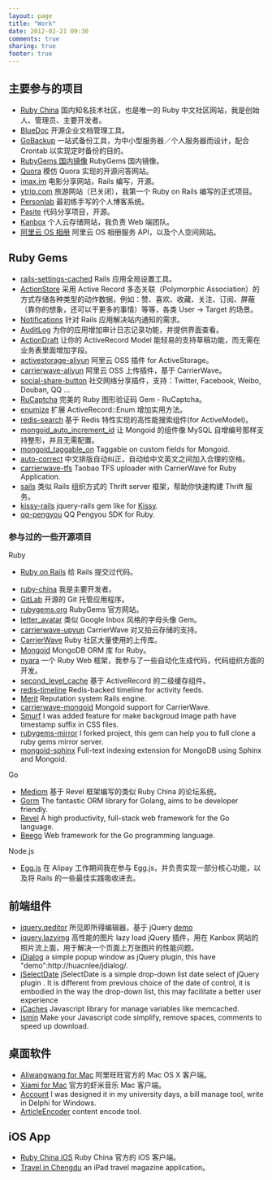 ```yaml
---
layout: page
title: "Work"
date: 2012-02-21 09:30
comments: true
sharing: true
footer: true
---
```


## 主要参与的项目

* [Ruby China](http://ruby-china.org) 国内知名技术社区，也是唯一的 Ruby 中文社区网站，我是创始人、管理员、主要开发者。
* [BlueDoc](http://github.com/thebluedoc/bluedoc) 开源企业文档管理工具。
* [GoBackup](https://gobackup.github.io) 一站式备份工具，为中小型服务器／个人服务器而设计，配合 Crontab 以实现定时备份的目的。
* [RubyGems 国内镜像](https://gems.ruby-china) RubyGems 国内镜像。
* [Quora](http://huacnlee.com/quora) 模仿 Quora 实现的开源问答网站。
* [imax.im](http://github.com/huacnlee/imax.im) 电影分享网站，Rails 编写，开源。
* [ytrip.com](http://www.ytrip.com) 旅游网站（已关闭），我第一个 Ruby on Rails 编写的正式项目。
* [Personlab](http://huacnlee.com/personlab) 最初练手写的个人博客系统。
* [Pasite](http://github.com/huacnlee/pasite) 代码分享项目，开源。
* [Kanbox](http://kanbox.com) 个人云存储网站，我负责 Web 端团队。
* [阿里云 OS 相册](http://my.yunos.com) 阿里云 OS 相册服务 API，以及个人空间网站。

## Ruby Gems


* [rails-settings-cached](http://huacnlee.com/rails-settings-cached) Rails 应用全局设置工具。
* [ActionStore](https://github.com/rails-engine/action-store) 采用 Active Record 多态关联（Polymorphic Association）的方式存储各种类型的动作数据，例如：赞、喜欢、收藏、关注、订阅、屏蔽（靠你的想象，还可以干更多的事情）等等，各类 User -> Target 的场景。
* [Notifications](https://github.com/rails-engine/notifications) 针对 Rails 应用解决站内通知的需求。
* [AuditLog](https://github.com/rails-engine/audit-log) 为你的应用增加审计日志记录功能，并提供界面查看。
* [ActionDraft](https://github.com/rails-engine/action-draft) 让你的 ActiveRecord Model 能轻易的支持草稿功能，而无需在业务表里面增加字段。
* [activestorage-aliyun](https://github.com/huacnlee/activestorage-aliyun) 阿里云 OSS 插件 for ActiveStorage。
* [carrierwave-aliyun](http://huacnlee.com/carrierwave-aliyun) 阿里云 OSS 上传插件，基于 CarrierWave。
* [social-share-button](http://huacnlee.com/social-share-button) 社交网络分享插件，支持：Twitter, Facebook, Weibo, Douban, QQ ...
* [RuCaptcha](https://github.com/huacnlee/rucaptcha) 完美的 Ruby 图形验证码 Gem - RuCaptcha。
* [enumize](https://github.com/huacnlee/enumize) 扩展 ActiveRecord::Enum 增加实用方法。
* [redis-search](http://huacnlee.com/redis-search) 基于 Redis 特性实现的高性能搜索组件(for ActiveModel)。
* [mongoid_auto_increment_id](http://huacnlee.com/mongoid_auto_increment_id) 让 Mongoid 的组件像 MySQL 自增编号那样支持整形，并且无需配置。
* [mongoid_taggable_on](http://huacnlee.com/mongoid_taggable_on) Taggable on custom fields for Mongoid.
* [auto-correct](https://github.com/huacnlee/auto-correct) 中文排版自动纠正，自动给中文英文之间加入合理的空格。
* [carrierwave-tfs](http://huacnlee.com/carrierwave-tfs) Taobao TFS uploader with CarrierWave for Ruby Application.
* [sails](http://github.com/huacnlee/sails) 类似 Rails 组织方式的 Thrift server 框架，帮助你快速构建 Thrift 服务。
* [kissy-rails](https://huacnlee.com/kissy-rails) jquery-rails gem like for [Kissy](http://kissyui.com).
* [qq-pengyou](http://github.com/huacnlee/qq-pengyou) QQ Pengyou SDK for Ruby.

### 参与过的一些开源项目

Ruby

- [Ruby on Rails](https://github.com/rails/rails/commits?author=huacnlee) 给 Rails 提交过代码。
* [ruby-china](https://github.com/ruby-china/ruby-china/graphs/contributors) 我是主要开发者。
* [GitLab](https://github.com/gitlabhq/gitlabhq/commits?author=huacnlee) 开源的 Git 托管应用程序。
* [rubygems.org](https://github.com/rubygems/rubygems.org/commits?author=huacnlee) RubyGems 官方网站。
* [letter_avatar](https://github.com/ksz2k/letter_avatar/commits?author=huacnlee) 类似 Google Inbox 风格的字母头像 Gem。
* [carrierwave-upyun](https://github.com/nowa/carrierwave-upyun/commits?author=huacnlee) CarrierWave 对又拍云存储的支持。
* [CarrierWave](https://github.com/carrierwaveuploader/carrierwave/commits?author=huacnlee) Ruby 社区大量使用的上传库。
* [Mongoid](https://github.com/mongoid/mongoid/commits?author=huacnlee) MongoDB ORM 库 for Ruby。
* [nyara](https://github.com/luikore/nyara/commits?author=huacnlee) 一个 Ruby Web 框架，我参与了一些自动化生成代码，代码组织方面的开发。
* [second_level_cache](https://github.com/hooopo/second_level_cache/commits?author=huacnlee) 基于 ActiveRecord 的二级缓存组件。
* [redis-timeline](http://github.com/huacnlee/redis-timeline/commits?author=huacnlee) Redis-backed timeline for activity feeds.
* [Merit](https://github.com/tute/merit/commits?author=huacnlee) Reputation system Rails engine.
* [carrierwave-mongoid](http://github.com/huacnlee/carrierwave-mongoid/commits?author=huacnlee) Mongoid support for CarrierWave.
* [Smurf](http://github.com/huacnlee/smurf/commits?author=huacnlee) I was added feature for make backgroud image path have timestamp suffix in CSS files.
* [rubygems-mirror](http://github.com/huacnlee/rubygems-mirror/commits?author=huacnlee) I forked project, this gem can help you to full clone a ruby gems mirror server.
* [mongoid-sphinx](http://github.com/huacnlee/mongoid-sphinx/commits?author=huacnlee) Full-text indexing extension for MongoDB using Sphinx and Mongoid.

Go

* [Mediom](https://github.com/huacnlee/mediom) 基于 Revel 框架编写的类似 Ruby China 的论坛系统。
* [Gorm](https://github.com/jinzhu/gorm/commits?author=huacnlee) The fantastic ORM library for Golang, aims to be developer friendly.
* [Revel](https://github.com/revel/revel/pulls/huacnlee) A high productivity, full-stack web framework for the Go language.
* [Beego](https://github.com/astaxie/beego/commits?author=huacnlee) Web framework for the Go programming language.

Node.js

* [Egg.js](http://github.com/eggjs) 在 Alipay 工作期间我在参与 Egg.js，并负责实现一部分核心功能，以及将 Rails 的一些最佳实践吸收进去。

## 前端组件

* [jquery.qeditor](http://github.com/huacnlee/jquery.qeditor) 所见即所得编辑器，基于 jQuery [demo](http://huacnlee.com/jquery.qeditor)
* [jquery.lazyimg](http://huacnlee.com/jquery.lazyimg/) 高性能的图片 lazy load jQuery 插件，用在 Kanbox 网站的照片流上面，用于解决一个页面上万张图片的性能问题。
* [jDialog](http://github.com/huacnlee/jdialog/)
a simple popup window as jQuery plugin, this have "demo":http://huacnlee/jdialog/.
* [jSelectDate](http://huacnlee.github.com/jselectdate)
jSelectDate is a simple drop-down list date select of jQuery plugin . It is different from previous choice of the date of control, it is embodied in the way the drop-down list, this may facilitate a better user experience
* [jCaches](http://huacnlee.com/jcaches/)
Javascript library for manage variables like memcached.
* [jsmin](http://code.google.com/p/jsmin/)
Make your Javascript code simplify, remove spaces, comments to speed up download.

## 桌面软件

* [Aliwangwang for Mac](http://labs.etao.com/aliwangwang) 阿里旺旺官方的 Mac OS X 客户端。
* [Xiami for Mac](http://www.xiami.com/apps/mac) 官方的虾米音乐 Mac 客户端。
* [Account](http://tmitter.googlecode.com/files/account-2.0.exe) I was designed it in my university days, a bill manage tool, write in Delphi for Windows.
* [ArticleEncoder](/blog/articleencoder) content encode tool.

## iOS App

* [Ruby China iOS](https://itunes.apple.com/cn/app/ruby-china/id1072028763)  Ruby China 官方的 iOS 客户端。
* [Travel in Chengdu](http://itunes.apple.com/us/app/id465233960?ls=1&mt=8)  an iPad travel magazine application。
